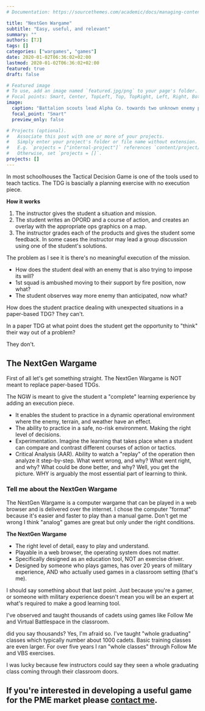 ```yaml
---
# Documentation: https://sourcethemes.com/academic/docs/managing-content/

title: "NextGen Wargame"
subtitle: "Easy, useful, and relevant"
summary: ""
authors: [TJ]
tags: []
categories: ["wargames", "games"]
date: 2020-01-02T06:36:02+02:00
lastmod: 2020-01-02T06:36:02+02:00
featured: true
draft: false

# Featured image
# To use, add an image named `featured.jpg/png` to your page's folder.
# Focal points: Smart, Center, TopLeft, Top, TopRight, Left, Right, BottomLeft, Bottom, BottomRight.
image: 
  caption: "Battalion scouts lead Alpha Co. towards two unknown enemy positions."
  focal_point: "Smart"
  preview_only: false

# Projects (optional).
#   Associate this post with one or more of your projects.
#   Simply enter your project's folder or file name without extension.
#   E.g. `projects = ["internal-project"]` references `content/project/deep-learning/index.md`.
#   Otherwise, set `projects = []`.
projects: []
---
```

In most schoolhouses the Tactical Decision Game is one of the tools used to teach tactics.
The TDG is bascially a planning exercise with no execution piece. 

**How it works**  
1. The instructor gives the student a situation and mission. 
2. The student writes an OPORD and a course of action, and creates an
   overlay with the appropriate ops graphics on a map.
3. The instructor grades each of the products and gives the student some
   feedback. In some cases the instructor may lead a group discussion using one
   of the student's solutions.

The problem as I see it is there's no meaningful execution of the mission. 

- How does the student deal with an enemy that is also trying to impose its will? 
- 1st squad is ambushed moving to their support by fire position, now what? 
- The student observes way more enemy than anticipated, now what?

How does the student practice dealing with unexpected situations in a
paper-based TDG? They can't.

In a paper TDG at what point does the student get the opportunity to "think"
their way out of a problem?

They don't.

## The NextGen Wargame
First of all let's get something straight. The NextGen Wargame is NOT meant to
replace paper-based TDGs. 

The NGW is meant to give the student a "complete" learning experience by adding an execution
piece.

- It enables the student to practice in a dynamic operational environment where
  the enemy, terrain, and weather have an effect.
- The ability to practice in a safe, no-risk environment. Making the right level
  of decisions.
- Experimentation. Imagine the learning that takes place when a student can
  compare and contrast different courses of action or tactics.
- Critical Analysis (AAR). Ability to watch a "replay" of the operation then
  analyze it step-by-step. What went wrong, and why? What went right, and why?
  What could be done better, and why? Well, you get the picture. WHY is arguably
  the most essential part of learning to think.  

### Tell me about the NextGen Wargame
The NextGen Wargame is a computer wargame that can be played in a web browser
and is delivered over the internet. I chose the computer "format" because it's
easier and faster to play than a manual game. Don't get me wrong I think
"analog" games are great but only under the right conditions.

**The NextGen Wargame**
- The right level of detail, easy to play and understand.
- Playable in a web browser, the operating system does not matter.
- Specifically designed as an education tool, NOT an exercise driver.
- Designed by someone who plays games, has over 20 years of military experience,
  AND who actually used games in a classroom setting (that's me).

I should say something about that last point. Just because you're a gamer, or
someone with military experience doesn't mean you will be an expert at
what's required to make a good learning tool.

I've observed and taught thousands of cadets using games like Follow Me and
Virtual Battlespace in the classroom. 

did you say thousands? Yes, I'm afraid so. I've taught "whole graduating"
classes which typically number about 1000 cadets. Basic training classes are
even larger. For over five years I ran "whole classes" through Follow Me and VBS
exercises. 

I was lucky because few instructors could say they seen a whole
graduating class coming through their classroom doors.

## If you're interested in developing a useful game for the PME market please [contact me](mailto:vincent.taijeron@gmail.com).
